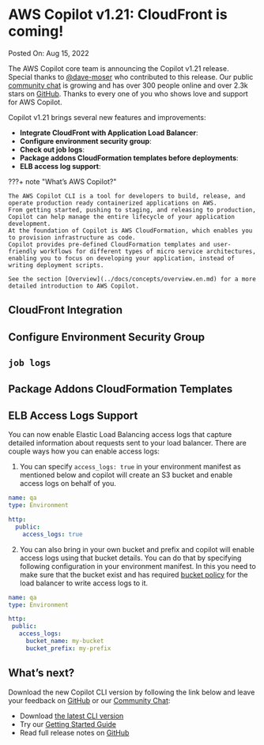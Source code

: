 # AWS Copilot v1.21: CloudFront is coming!

Posted On: Aug 15, 2022

The AWS Copilot core team is announcing the Copilot v1.21 release.  
Special thanks to [@dave-moser](https://github.com/dave-moser) who contributed to this release.
Our public [сommunity сhat](https://gitter.im/aws/copilot-cli) is growing and has over 300 people online and over 2.3k stars on [GitHub](http://github.com/aws/copilot-cli/).
Thanks to every one of you who shows love and support for AWS Copilot.

Copilot v1.21 brings several new features and improvements:

- **Integrate CloudFront with Application Load Balancer**:
- **Configure environment security group**:
- **Check out job logs**:
- **Package addons CloudFormation templates before deployments**:
- **ELB access log support**:

???+ note "What’s AWS Copilot?"

    The AWS Copilot CLI is a tool for developers to build, release, and operate production ready containerized applications on AWS.
    From getting started, pushing to staging, and releasing to production, Copilot can help manage the entire lifecycle of your application development.
    At the foundation of Copilot is AWS CloudFormation, which enables you to provision infrastructure as code.
    Copilot provides pre-defined CloudFormation templates and user-friendly workflows for different types of micro service architectures,
    enabling you to focus on developing your application, instead of writing deployment scripts.

    See the section [Overview](../docs/concepts/overview.en.md) for a more detailed introduction to AWS Copilot.

## CloudFront Integration

## Configure Environment Security Group


## `job logs`

## Package Addons CloudFormation Templates

## ELB Access Logs Support
You can now enable Elastic Load Balancing access logs that capture detailed information about requests sent to your load balancer. 
There are couple ways how you can enable access logs: 

1. You can specify `access_logs: true` in your environment manifest as mentioned below and copilot will create an S3 bucket and enable access logs on behalf of you.
```yaml
name: qa
type: Environment

http:
  public:
    access_logs: true 
```

2. You can also bring in your own bucket and prefix and copilot will enable access logs using that bucket details. 
You can do that by specifying following configuration in your environment manifest. In this you need to make sure that the bucket exist and has required [bucket policy](https://docs.aws.amazon.com/elasticloadbalancing/latest/classic/enable-access-logs.html#attach-bucket-policy) for the load balancer to 
write access logs to it. 

```yaml
name: qa
type: Environment

http:
 public:
   access_logs:
     bucket_name: my-bucket
     bucket_prefix: my-prefix
```

## What’s next?

Download the new Copilot CLI version by following the link below and leave your feedback on [GitHub](https://github.com/aws/copilot-cli/) or our [Community Chat](https://gitter.im/aws/copilot-cli):

- Download [the latest CLI version](../docs/getting-started/install.en.md)
- Try our [Getting Started Guide](../docs/getting-started/first-app-tutorial.en.md)
- Read full release notes on [GitHub](https://github.com/aws/copilot-cli/releases/tag/v1.21.0)
